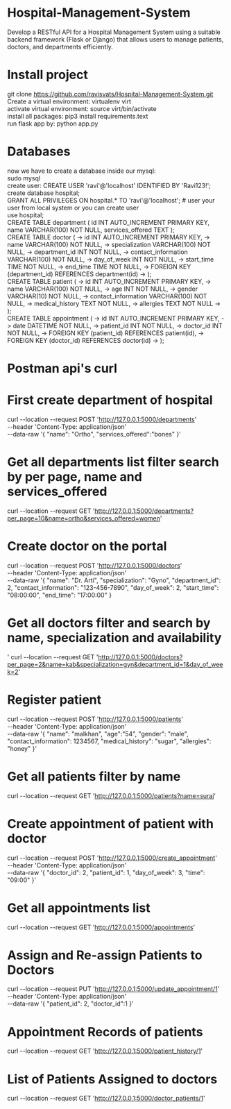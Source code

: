 # Hospital-Management-System
Develop a RESTful API for a Hospital Management System using a suitable backend framework (Flask or Django) that allows users to manage patients, doctors, and departments efficiently.

# Install project
git clone https://github.com/ravisvats/Hospital-Management-System.git
Create a virtual environment: virtualenv virt<br />
activate virtual environment: source virt/bin/activate<br />
install all packages: pip3 install requirements.text<br />
run flask app by: python app.py<br />

# Databases
now we have to create a database inside our mysql:<br />
sudo mysql <br />
create user: CREATE USER 'ravi'@'localhost' IDENTIFIED BY 'Ravi123!';<br />
create database hospital;<br />
GRANT ALL PRIVILEGES ON hospital.* TO 'ravi'@'localhost'; # user your user from local system or you can create user <br />
use hospital;<br />
CREATE TABLE department (     id INT AUTO_INCREMENT PRIMARY KEY,     name VARCHAR(100) NOT NULL,     services_offered TEXT );<br />
CREATE TABLE doctor (
    ->     id INT AUTO_INCREMENT PRIMARY KEY,
    ->     name VARCHAR(100) NOT NULL,
    ->     specialization VARCHAR(100) NOT NULL,
    ->     department_id INT NOT NULL,
    ->     contact_information VARCHAR(100) NOT NULL,
    ->     day_of_week INT NOT NULL,
    ->     start_time TIME NOT NULL,
    ->     end_time TIME NOT NULL,
    ->     FOREIGN KEY (department_id) REFERENCES department(id)
    -> );<br />
 CREATE TABLE patient (
    ->     id INT AUTO_INCREMENT PRIMARY KEY,
    ->     name VARCHAR(100) NOT NULL,
    ->     age INT NOT NULL,
    ->     gender VARCHAR(10) NOT NULL,
    ->     contact_information VARCHAR(100) NOT NULL,
    ->     medical_history TEXT NOT NULL,
    ->     allergies TEXT NOT NULL
    -> );<br />
CREATE TABLE appointment (
    ->     id INT AUTO_INCREMENT PRIMARY KEY,
    ->     date DATETIME NOT NULL,
    ->     patient_id INT NOT NULL,
    ->     doctor_id INT NOT NULL,
    ->     FOREIGN KEY (patient_id) REFERENCES patient(id),
    ->     FOREIGN KEY (doctor_id) REFERENCES doctor(id)
    -> );<br />

# Postman api's curl

# First create department of hospital
curl --location --request POST 'http://127.0.0.1:5000/departments' \
--header 'Content-Type: application/json' \
--data-raw '{
    "name": "Ortho",
    "services_offered":"bones"
}'

# Get all departments list filter search by per page, name and services_offered
curl --location --request GET 'http://127.0.0.1:5000/departments?per_page=10&name=ortho&services_offered=women'

# Create doctor on the portal
curl --location --request POST 'http://127.0.0.1:5000/doctors' \
--header 'Content-Type: application/json' \
--data-raw '{
  "name": "Dr. Arti",
  "specialization": "Gyno",
  "department_id": 2,
  "contact_information": "123-456-7890",
  "day_of_week": 2,
  "start_time": "08:00:00",
  "end_time": "17:00:00"
}
# Get all doctors filter and search by name, specialization and availability
'
curl --location --request GET 'http://127.0.0.1:5000/doctors?per_page=2&name=kab&specialization=gyn&department_id=1&day_of_week=2'

# Register patient
curl --location --request POST 'http://127.0.0.1:5000/patients' \
--header 'Content-Type: application/json' \
--data-raw '{
    "name": "malkhan",
    "age":"54",
    "gender": "male",
    "contact_information": 1234567,
    "medical_history": "sugar",
    "allergies": "honey"
}'

# Get all patients filter by name
curl --location --request GET 'http://127.0.0.1:5000/patients?name=suraj'

# Create appointment of patient with doctor
curl --location --request POST 'http://127.0.0.1:5000/create_appointment' \
--header 'Content-Type: application/json' \
--data-raw '{
    "doctor_id": 2,
    "patient_id": 1,
    "day_of_week": 3, 
    "time": "09:00"
}'

# Get all appointments list
curl --location --request GET 'http://127.0.0.1:5000/appointments'

# Assign and Re-assign Patients to Doctors
curl --location --request PUT 'http://127.0.0.1:5000/update_appointment/1' \
--header 'Content-Type: application/json' \
--data-raw '{
    "patient_id": 2,
    "doctor_id":1
}'

# Appointment Records of patients
curl --location --request GET 'http://127.0.0.1:5000/patient_history/1'

# List of Patients Assigned to doctors
curl --location --request GET 'http://127.0.0.1:5000/doctor_patients/1'
